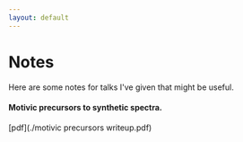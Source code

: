 ```yaml
---
layout: default
---
```


# Notes

Here are some notes for talks I've given that might be useful.

#### Motivic precursors to synthetic spectra. 

[pdf](./motivic precursors writeup.pdf)
